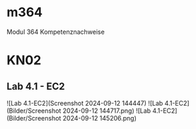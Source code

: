 # m364
Modul 364 Kompetenznachweise

<h1>KN02</h1>
<h2>Lab 4.1 - EC2</h2>

![Lab 4.1-EC2](Screenshot 2024-09-12 144447)
![Lab 4.1-EC2](Bilder/Screenshot 2024-09-12 144717.png)
![Lab 4.1-EC2](Bilder/Screenshot 2024-09-12 145206.png)

